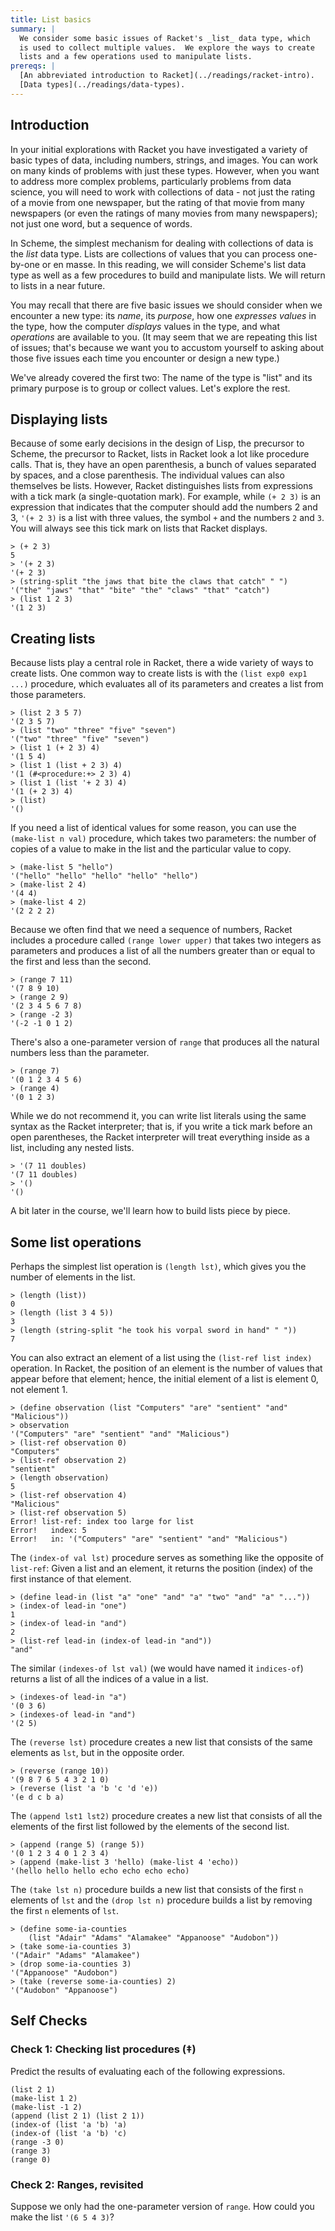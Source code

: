 ```yaml
---
title: List basics
summary: |
  We consider some basic issues of Racket's _list_ data type, which
  is used to collect multiple values.  We explore the ways to create
  lists and a few operations used to manipulate lists.
prereqs: |
  [An abbreviated introduction to Racket](../readings/racket-intro).
  [Data types](../readings/data-types).
---
```


## Introduction

In your initial explorations with Racket you have investigated a variety
of basic types of data, including numbers, strings, and images. You can
work on many kinds of problems with just these types. However, when you
want to address more complex problems, particularly problems from data
science, you will need to work with collections of data - not just the
rating of a movie from one newspaper, but the rating of that movie from
many newspapers (or even the ratings of many movies from many
newspapers); not just one word, but a sequence of words.

In Scheme, the simplest mechanism for dealing with collections of data
is the _list_ data type. Lists are collections of values that you can
process one-by-one or en masse.  In this reading, we will consider
Scheme's list data type as well as a few procedures to build and
manipulate lists.  We will return to lists in a near future.

You may recall that there are five basic issues we should consider when
we encounter a new type: its _name_, its _purpose_, how one _expresses
values_ in the type, how the computer _displays_ values in the type, and
what _operations_ are available to you.  (It may seem that we are
repeating this list of issues; that's because we want you to accustom
yourself to asking about those five issues each time you encounter or
design a new type.)

We've already covered the first two: The name of the type is "list" and
its primary purpose is to group or collect values.  Let's explore the
rest.

## Displaying lists

Because of some early decisions in the design of Lisp, the precursor to
Scheme, the precursor to Racket, lists in Racket look a lot like
procedure calls.  That is, they have an open parenthesis, a bunch of
values separated by spaces, and a close parenthesis.  The individual
values can also themselves be lists.  However, Racket distinguishes
lists from expressions with a tick mark (a single-quotation mark).
For example, while `(+ 2 3)` is an expression that indicates that
the computer should add the numbers 2 and 3, `'(+ 2 3)` is a list
with three values, the symbol `+` and the numbers `2` and `3`.  You will
always see this tick mark on lists that Racket displays.

```drracket
> (+ 2 3)
5
> '(+ 2 3)
'(+ 2 3)
> (string-split "the jaws that bite the claws that catch" " ")
'("the" "jaws" "that" "bite" "the" "claws" "that" "catch")
> (list 1 2 3)
'(1 2 3)
```

## Creating lists

Because lists play a central role in Racket, there a wide variety of
ways to create lists.  One common way to create lists is with the
`(list exp0 exp1 ...)` procedure, which evaluates all of its
parameters and creates a list from those parameters.

```drracket
> (list 2 3 5 7)
'(2 3 5 7)
> (list "two" "three" "five" "seven")
'("two" "three" "five" "seven")
> (list 1 (+ 2 3) 4)
'(1 5 4)
> (list 1 (list + 2 3) 4)
'(1 (#<procedure:+> 2 3) 4)
> (list 1 (list '+ 2 3) 4)
'(1 (+ 2 3) 4)
> (list)
'()
```

If you need a list of identical values for some reason, you can use the
`(make-list n val)` procedure, which takes two parameters: the
number of copies of a value to make in the list and the particular value
to copy.

```drracket
> (make-list 5 "hello")
'("hello" "hello" "hello" "hello" "hello")
> (make-list 2 4)
'(4 4)
> (make-list 4 2)
'(2 2 2 2)
```

Because we often find that we need a sequence of numbers, Racket
includes a procedure called `(range lower upper)` that takes two
integers as parameters and produces a list of all the numbers greater
than or equal to the first and less than the second.

```drracket
> (range 7 11)
'(7 8 9 10)
> (range 2 9)
'(2 3 4 5 6 7 8)
> (range -2 3)
'(-2 -1 0 1 2)
```

There's also a one-parameter version of `range` that produces all the
natural numbers less than the parameter.

```drracket
> (range 7)
'(0 1 2 3 4 5 6)
> (range 4)
'(0 1 2 3)
```

While we do not recommend it, you can write list literals using the same
syntax as the Racket interpreter; that is, if you write a tick mark
before an open parentheses, the Racket interpreter will treat everything
inside as a list, including any nested lists.

```drracket
> '(7 11 doubles)
'(7 11 doubles)
> '()
'()
```

A bit later in the course, we'll learn how to build lists piece by
piece.

## Some list operations

Perhaps the simplest list operation is `(length lst)`, which gives you
the number of elements in the list.

```drracket
> (length (list))
0
> (length (list 3 4 5))
3
> (length (string-split "he took his vorpal sword in hand" " "))
7
```

You can also extract an element of a list using the
`(list-ref list index)` operation.  In Racket, the position of an
element is the number of values that appear before that element; hence,
the initial element of a list is element 0, not element 1.

```drracket
> (define observation (list "Computers" "are" "sentient" "and" "Malicious"))
> observation
'("Computers" "are" "sentient" "and" "Malicious")
> (list-ref observation 0)
"Computers"
> (list-ref observation 2)
"sentient"
> (length observation)
5
> (list-ref observation 4)
"Malicious"
> (list-ref observation 5)
Error! list-ref: index too large for list
Error!   index: 5
Error!   in: '("Computers" "are" "sentient" "and" "Malicious")
```

The `(index-of val lst)` procedure serves as something like the
opposite of `list-ref`: Given a list and an element, it returns the
position (index) of the first instance of that element.

```drracket
> (define lead-in (list "a" "one" "and" "a" "two" "and" "a" "..."))
> (index-of lead-in "one")
1
> (index-of lead-in "and")
2
> (list-ref lead-in (index-of lead-in "and"))
"and"
```

The similar `(indexes-of lst val)` (we would have named it
`indices-of`) returns a list of all the indices of a value in a list.

```drracket
> (indexes-of lead-in "a")
'(0 3 6)
> (indexes-of lead-in "and")
'(2 5)
```

The `(reverse lst)` procedure creates a new list that consists of the
same elements as `lst`, but in the opposite order.

```drracket
> (reverse (range 10))
'(9 8 7 6 5 4 3 2 1 0)
> (reverse (list 'a 'b 'c 'd 'e))
'(e d c b a)
```

The `(append lst1 lst2)` procedure creates a new list that consists
of all the elements of the first list followed by the elements of the
second list.

```drracket
> (append (range 5) (range 5))
'(0 1 2 3 4 0 1 2 3 4)
> (append (make-list 3 'hello) (make-list 4 'echo))
'(hello hello hello echo echo echo echo)
```

The `(take lst n)` procedure builds a new list that consists
of the first `n` elements of `lst` and the `(drop lst n)`
procedure builds a list by removing the first `n` elements of `lst`.

```drracket
> (define some-ia-counties
    (list "Adair" "Adams" "Alamakee" "Appanoose" "Audobon"))
> (take some-ia-counties 3)
'("Adair" "Adams" "Alamakee")
> (drop some-ia-counties 3)
'("Appanoose" "Audobon")
> (take (reverse some-ia-counties) 2)
'("Audobon" "Appanoose")
```

## Self Checks

### Check 1: Checking list procedures (‡)

Predict the results of evaluating each of the following expressions.

```drracket
(list 2 1)
(make-list 1 2)
(make-list -1 2)
(append (list 2 1) (list 2 1))
(index-of (list 'a 'b) 'a)
(index-of (list 'a 'b) 'c)
(range -3 0)
(range 3)
(range 0)
```

### Check 2: Ranges, revisited

Suppose we only had the one-parameter version of `range`.  How could you
make the list `'(6 5 4 3)`?

